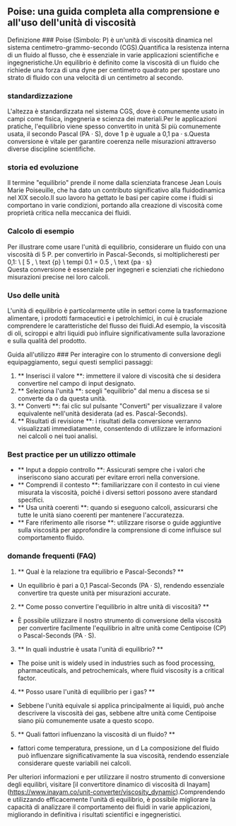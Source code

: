 ## Poise: una guida completa alla comprensione e all'uso dell'unità di viscosità

Definizione ###
Poise (Simbolo: P) è un'unità di viscosità dinamica nel sistema centimetro-grammo-secondo (CGS).Quantifica la resistenza interna di un fluido al flusso, che è essenziale in varie applicazioni scientifiche e ingegneristiche.Un equilibrio è definito come la viscosità di un fluido che richiede una forza di una dyne per centimetro quadrato per spostare uno strato di fluido con una velocità di un centimetro al secondo.

### standardizzazione
L'altezza è standardizzata nel sistema CGS, dove è comunemente usato in campi come fisica, ingegneria e scienza dei materiali.Per le applicazioni pratiche, l'equilibrio viene spesso convertito in unità Si più comunemente usata, il secondo Pascal (PA · S), dove 1 p è uguale a 0,1 pa · s.Questa conversione è vitale per garantire coerenza nelle misurazioni attraverso diverse discipline scientifiche.

### storia ed evoluzione
Il termine "equilibrio" prende il nome dalla scienziata francese Jean Louis Marie Poiseuille, che ha dato un contributo significativo alla fluidodinamica nel XIX secolo.Il suo lavoro ha gettato le basi per capire come i fluidi si comportano in varie condizioni, portando alla creazione di viscosità come proprietà critica nella meccanica dei fluidi.

### Calcolo di esempio
Per illustrare come usare l'unità di equilibrio, considerare un fluido con una viscosità di 5 P. per convertirlo in Pascal-Seconds, si moltiplicheresti per 0,1:
\ [
5 \, \ text {p} \ tempi 0.1 = 0.5 \, \ text {pa · s}
\
Questa conversione è essenziale per ingegneri e scienziati che richiedono misurazioni precise nei loro calcoli.

### Uso delle unità
L'unità di equilibrio è particolarmente utile in settori come la trasformazione alimentare, i prodotti farmaceutici e i petrolchimici, in cui è cruciale comprendere le caratteristiche del flusso dei fluidi.Ad esempio, la viscosità di oli, sciroppi e altri liquidi può influire significativamente sulla lavorazione e sulla qualità del prodotto.

Guida all'utilizzo ###
Per interagire con lo strumento di conversione degli equipaggiamento, segui questi semplici passaggi:
1. ** Inserisci il valore **: immettere il valore di viscosità che si desidera convertire nel campo di input designato.
2. ** Seleziona l'unità **: scegli "equilibrio" dal menu a discesa se si converte da o da questa unità.
3. ** Converti **: fai clic sul pulsante "Converti" per visualizzare il valore equivalente nell'unità desiderata (ad es. Pascal-Seconds).
4. ** Risultati di revisione **: i risultati della conversione verranno visualizzati immediatamente, consentendo di utilizzare le informazioni nei calcoli o nei tuoi analisi.

### Best practice per un utilizzo ottimale
- ** Input a doppio controllo **: Assicurati sempre che i valori che inseriscono siano accurati per evitare errori nella conversione.
- ** Comprendi il contesto **: familiarizzare con il contesto in cui viene misurata la viscosità, poiché i diversi settori possono avere standard specifici.
- ** Usa unità coerenti **: quando si eseguono calcoli, assicurarsi che tutte le unità siano coerenti per mantenere l'accuratezza.
- ** Fare riferimento alle risorse **: utilizzare risorse o guide aggiuntive sulla viscosità per approfondire la comprensione di come influisce sul comportamento fluido.

### domande frequenti (FAQ)

1. ** Qual è la relazione tra equilibrio e Pascal-Seconds? **
- Un equilibrio è pari a 0,1 Pascal-Seconds (PA · S), rendendo essenziale convertire tra queste unità per misurazioni accurate.

2. ** Come posso convertire l'equilibrio in altre unità di viscosità? **
- È possibile utilizzare il nostro strumento di conversione della viscosità per convertire facilmente l'equilibrio in altre unità come Centipoise (CP) o Pascal-Seconds (PA · S).

3. ** In quali industrie è usata l'unità di equilibrio? **
- The poise unit is widely used in industries such as food processing, pharmaceuticals, and petrochemicals, where fluid viscosity is a critical factor.

4. ** Posso usare l'unità di equilibrio per i gas? **
- Sebbene l'unità equivale si applica principalmente ai liquidi, può anche descrivere la viscosità dei gas, sebbene altre unità come Centipoise siano più comunemente usate a questo scopo.

5. ** Quali fattori influenzano la viscosità di un fluido? **
- fattori come temperatura, pressione, un d La composizione del fluido può influenzare significativamente la sua viscosità, rendendo essenziale considerare queste variabili nei calcoli.

Per ulteriori informazioni e per utilizzare il nostro strumento di conversione degli equilibri, visitare [il convertitore dinamico di viscosità di Inayam] (https://www.inayam.co/unit-converter/viscosity_dynamic).Comprendendo e utilizzando efficacemente l'unità di equilibrio, è possibile migliorare la capacità di analizzare il comportamento dei fluidi in varie applicazioni, migliorando in definitiva i risultati scientifici e ingegneristici.